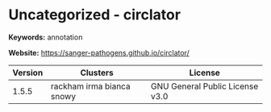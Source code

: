 # Uncategorized - circlator



**Keywords:** annotation

**Website:** <https://sanger-pathogens.github.io/circlator/>

| Version | Clusters | License |
| ------- | -------- | ------- |
| 1.5.5 | rackham irma bianca snowy | GNU General Public License v3.0 |
